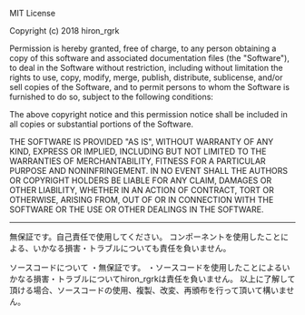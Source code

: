 MIT License

Copyright (c) 2018 hiron_rgrk

Permission is hereby granted, free of charge, to any person obtaining a copy
of this software and associated documentation files (the "Software"), to deal
in the Software without restriction, including without limitation the rights
to use, copy, modify, merge, publish, distribute, sublicense, and/or sell
copies of the Software, and to permit persons to whom the Software is
furnished to do so, subject to the following conditions:

The above copyright notice and this permission notice shall be included in all
copies or substantial portions of the Software.

THE SOFTWARE IS PROVIDED "AS IS", WITHOUT WARRANTY OF ANY KIND, EXPRESS OR
IMPLIED, INCLUDING BUT NOT LIMITED TO THE WARRANTIES OF MERCHANTABILITY,
FITNESS FOR A PARTICULAR PURPOSE AND NONINFRINGEMENT. IN NO EVENT SHALL THE
AUTHORS OR COPYRIGHT HOLDERS BE LIABLE FOR ANY CLAIM, DAMAGES OR OTHER
LIABILITY, WHETHER IN AN ACTION OF CONTRACT, TORT OR OTHERWISE, ARISING FROM,
OUT OF OR IN CONNECTION WITH THE SOFTWARE OR THE USE OR OTHER DEALINGS IN THE
SOFTWARE.

***

無保証です。自己責任で使用してください。
コンポーネントを使用したことによる、いかなる損害・トラブルについても責任を負いません。

ソースコードについて
・無保証です。
・ソースコードを使用したことによるいかなる損害・トラブルについてhiron_rgrkは責任を負いません。
以上に了解して頂ける場合、ソースコードの使用、複製、改変、再頒布を行って頂いて構いません。
